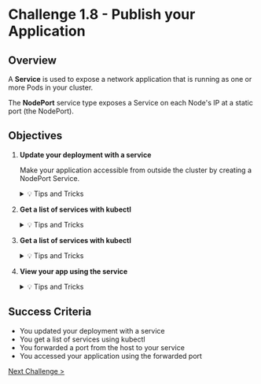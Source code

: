 # Challenge 1.8 - Publish your Application

## Overview

A **Service** is used to expose a network application that is running as one or more Pods in your cluster.

The **NodePort** service type exposes a Service on each Node's IP at a static port (the NodePort).

## Objectives

1.  **Update your deployment with a service**

    Make your application accessible from outside the cluster by creating a NodePort Service.

    <details>
    <summary>💡 Tips and Tricks</summary>
    <ul>
    <li><a href="https://kubernetes.io/docs/concepts/services-networking/service/">Services</a></li>
    <li>Refer to <a href="deployment.yaml">deployment.yaml</a> for a sample deployment manifest</li>
    <li>In this manifest, we have two objects, separated by the <code>---:</code></li>
    <li>A NodePort service, which will route traffic from port 30001 on your host to port 3000 inside the pods it routes to, allowing you to reach your Todo app from the network.</li>
    </ul>
    </details>

2.  **Get a list of services with kubectl**

      <details>
         <summary>💡 Tips and Tricks</summary>
         <ul>
           <li>You can list your Kubernetes services with <a href="https://kubernetes.io/docs/reference/kubectl/quick-reference/#viewing-and-finding-resources">Viewing and finding resources</a></li>
           <li>For example: <code>kubectl get services</code></li>
         </ul>
      </details>

3.  **Get a list of services with kubectl**

      <details>
         <summary>💡 Tips and Tricks</summary>
         <ul>
           <li>You can list your Kubernetes services with <a href="https://kubernetes.io/docs/reference/kubectl/quick-reference/#viewing-and-finding-resources">Viewing and finding resources</a></li>
           <li>For example: <code>kubectl get services</code></li>
         </ul>
      </details>

4.  **View your app using the service**

    <details>
    <summary>💡 Tips and Tricks</summary>
    <ul>
        <li>Access your app using the NodePort, for example: <code>http://localhost:30001</code> in your browser</li>
    </ul>
    </details>

## Success Criteria

- You updated your deployment with a service
- You get a list of services using kubectl
- You forwarded a port from the host to your service
- You accessed your application using the forwarded port

[Next Challenge >](../1.9/readme.md)
